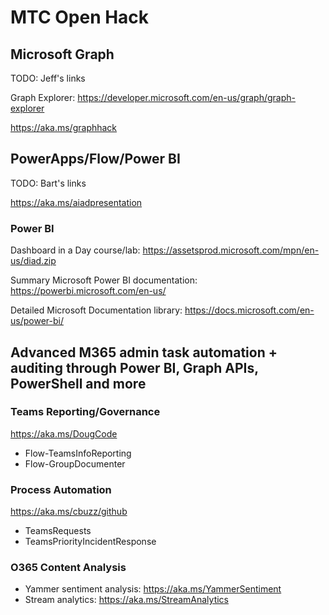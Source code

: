 # MTC Open Hack

## Microsoft Graph
TODO: Jeff's links

Graph Explorer: https://developer.microsoft.com/en-us/graph/graph-explorer

https://aka.ms/graphhack

## PowerApps/Flow/Power BI
TODO: Bart's links

https://aka.ms/aiadpresentation

### Power BI
  Dashboard in a Day course/lab: https://assetsprod.microsoft.com/mpn/en-us/diad.zip 
  
  Summary Microsoft Power BI documentation: https://powerbi.microsoft.com/en-us/
  
  Detailed Microsoft Documentation library:  https://docs.microsoft.com/en-us/power-bi/

## Advanced M365 admin task automation + auditing through Power BI, Graph APIs, PowerShell and more
### Teams Reporting/Governance
https://aka.ms/DougCode
- Flow-TeamsInfoReporting
- Flow-GroupDocumenter

### Process Automation
https://aka.ms/cbuzz/github
- TeamsRequests
- TeamsPriorityIncidentResponse

### O365 Content Analysis
- Yammer sentiment analysis: https://aka.ms/YammerSentiment
- Stream analytics: https://aka.ms/StreamAnalytics
